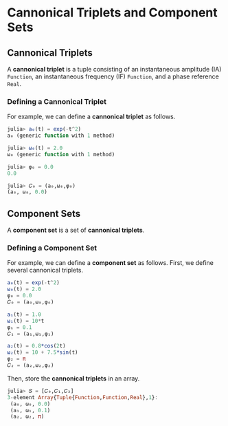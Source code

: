 # Cannonical Triplets and Component Sets

## Cannonical Triplets

A **cannonical triplet** is a tuple consisting of an instantaneous amplitude (IA) `Function`, an instantaneous frequency (IF) `Function`, and a phase reference `Real`.

### Defining a Cannonical Triplet
For example, we can define a **cannonical triplet** as follows.
```julia codeSnippet
julia> a₀(t) = exp(-t^2)
a₀ (generic function with 1 method)

julia> ω₀(t) = 2.0
ω₀ (generic function with 1 method)

julia> φ₀ = 0.0
0.0

julia> 𝐶₀ = (a₀,ω₀,φ₀)
(a₀, ω₀, 0.0)
```

## Component Sets
A **component set** is a set of **cannonical triplets**.

### Defining a Component Set
For example, we can define a **component set** as follows. First, we define several cannonical triplets.
```julia codeSnippet
a₀(t) = exp(-t^2)
ω₀(t) = 2.0
φ₀ = 0.0
𝐶₀ = (a₀,ω₀,φ₀)

a₁(t) = 1.0
ω₁(t) = 10*t
φ₁ = 0.1
𝐶₁ = (a₁,ω₁,φ₁)

a₂(t) = 0.8*cos(2t)
ω₂(t) = 10 + 7.5*sin(t)
φ₂ = π
𝐶₂ = (a₂,ω₂,φ₂)
```
Then, store the **cannonical triplets** in an array.
```julia codeSnippet
julia> 𝑆 = [𝐶₀,𝐶₁,𝐶₂]
3-element Array{Tuple{Function,Function,Real},1}:
 (a₀, ω₀, 0.0)
 (a₁, ω₁, 0.1)
 (a₂, ω₂, π)
```

